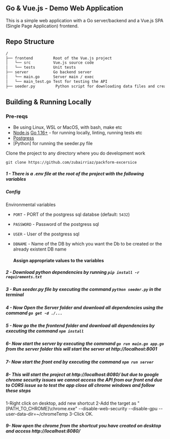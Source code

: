 ## Go & Vue.js - Demo Web Application

This is a simple web application with a Go server/backend and a Vue.js SPA (Single Page Application) frontend.


## Repo Structure

```txt
/
├── frontend         Root of the Vue.js project
│   └── src          Vue.js source code
│   └── tests        Unit tests
├── server           Go backend server
│   └── main.go      Server main / exec
│   └── main_test.go Test for testing the API 
├── seeder.py         Python script for downloading data files and creating tables and inserting data
```


## Building & Running Locally

### Pre-reqs

- Be using Linux, WSL or MacOS, with bash, make etc
- [Node.js](https://nodejs.org/en/) [Go 1.16+](https://golang.org/doc/install) - for running locally, linting, running tests etc
- [Postgress](https://www.postgresql.org/download/windows/)
- [Python] for running the seeder.py file


Clone the project to any directory where you do development work

```
git clone https://github.com/zubairriaz/packform-excersice
```


##### 1 - There is a .env file at the root of the project with the following variables

##### Config

Environmental variables

- `PORT` - PORT of the postgress sql databse (default: `5432`)
- `PASSWORD` - Password of the postgress sql
- `USER` - User of the postgress sql
- `DBNAME` - Name of the DB by which you want the Db to be created or the already existent DB name

   #### Assign appropriate values to the variables

##### 2 - Download python dependencies by running `pip install -r requirements.txt`

##### 3 - Run seeder.py file by executing the command `python seeder.py` in the terminal

##### 4 - Now Open the Server folder and download all dependencies using the command `go get -d ./...`

##### 5 - Now go the the frontend folder and download all dependencies by executing the command `npm install`

##### 6- Now start the server by executing the command `go run main.go app.go` from the server folder this will start the server at http://localhost:8001

##### 7- Now start the front end by executing the command `npm run server`

##### 8- This will start the project at http://localhost:8080/ but due to google chrome security issues we cannot access the API from our front end due to CORS issue so to test the app close all chrome windows and follow these steps
1-Right click on desktop, add new shortcut
2-Add the target as "[PATH_TO_CHROME]\chrome.exe" --disable-web-security --disable-gpu --user-data-dir=~/chromeTemp
3-Click OK.

##### 9- Now open the chrome from the shortcut you have created on desktop and access http://localhost:8080/







   


